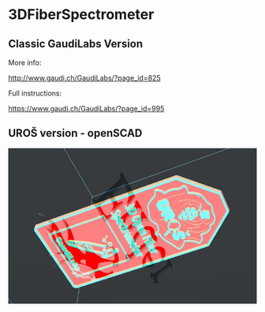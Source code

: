 # 3DFiberSpectrometer

## Classic GaudiLabs Version
More info:

http://www.gaudi.ch/GaudiLabs/?page_id=825

Full instructions:

https://www.gaudi.ch/GaudiLabs/?page_id=995

## UROŠ version - openSCAD

![](https://github.com/GenericLab/3DFiberSpectrometer/raw/main/Photos/Logo_on_OScH_Fiberspec.jpg)
